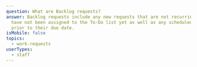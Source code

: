 ```yaml
---
question: What are Backlog requests?
answer: Backlog requests include any new requests that are not recurring and
  have not been assigned to the To-Do list yet as well as any scheduled requests
  prior to their due date.
isMobile: false
topics:
  - work-requests
userTypes:
  - staff
---
```

